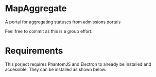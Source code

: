 # MapAggregate
A portal for aggregating statuses from admissions portals

Feel free to commit as this is a group effort.

# Requirements
This porject requires PhantomJS and Electron to already be installed and accessible. They can be installed as shown below.
